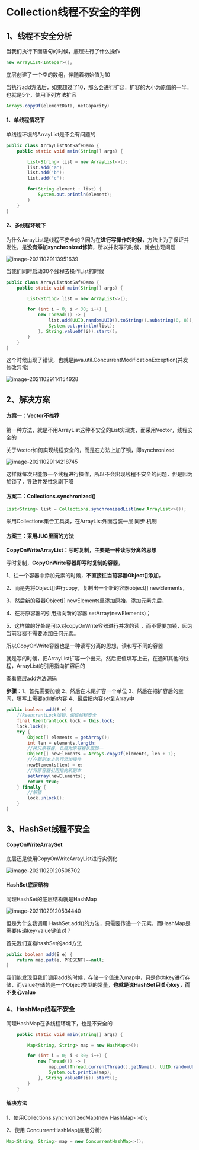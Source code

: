 # Collection线程不安全的举例

## 1、线程不安全分析

当我们执行下面语句的时候，底层进行了什么操作

```java
new ArrayList<Integer>();
```

底层创建了一个空的数组，伴随着初始值为10

当执行add方法后，如果超过了10，那么会进行扩容，扩容的大小为原值的一半，也就是5个，使用下列方法扩容

```java
Arrays.copyOf(elementData, netCapacity)
```

#### 1、单线程情况下

单线程环境的ArrayList是不会有问题的

```java
public class ArrayListNotSafeDemo {
    public static void main(String[] args) {

        List<String> list = new ArrayList<>();
        list.add("a");
        list.add("b");
        list.add("c");

        for(String element : list) {
            System.out.println(element);
        }
    }
}
```

#### 2、多线程环境下

为什么ArrayList是线程不安全的？因为在**进行写操作的时候**，方法上为了保证并发性，是**没有添加synchronized修饰**，所以并发写的时候，就会出现问题

![image-20211029113951639](https://gitee.com/huangwei0123/image/raw/master/img/image-20211029113951639.png)

当我们同时启动30个线程去操作List的时候

```java
public class ArrayListNotSafeDemo {
    public static void main(String[] args) {

        List<String> list = new ArrayList<>();

        for (int i = 0; i < 30; i++) {
            new Thread(() -> {
                list.add(UUID.randomUUID().toString().substring(0, 8));
                System.out.println(list);
            }, String.valueOf(i)).start();
        }
    }
}
```

这个时候出现了错误，也就是java.util.ConcurrentModificationException(并发修改异常)

![image-20211029114154928](https://gitee.com/huangwei0123/image/raw/master/img/image-20211029114154928.png)

## 2、解决方案

#### 方案一：Vector不推荐

第一种方法，就是不用ArrayList这种不安全的List实现类，而采用Vector，线程安全的

关于Vector如何实现线程安全的，而是在方法上加了锁，即synchronized

![image-20211029114218745](https://gitee.com/huangwei0123/image/raw/master/img/image-20211029114218745.png)

这样就每次只能够一个线程进行操作，所以不会出现线程不安全的问题，但是因为加锁了，导致并发性急剧下降

#### 方案二：Collections.synchronized()

```java
List<String> list = Collections.synchronizedList(new ArrayList<>());
```

采用Collections集合工具类，在ArrayList外面包装一层 同步 机制

#### 方案三：采用JUC里面的方法

**CopyOnWriteArrayList：写时复制，主要是一种读写分离的思想**

写时复制，**CopyOnWrite容器即写时复制的容器**，

1、往一个容器中添加元素的时候，**不直接往当前容器Object[]添加**，

2、而是先将Object[]进行copy，复制出一个新的容器object[] newElements，

3、然后新的容器Object[] newElements里添加原始，添加元素完后，

4、在将原容器的引用指向新的容器 setArray(newElements)；

5、这样做的好处是可以对copyOnWrite容器进行并发的读 ，而不需要加锁，因为当前容器不需要添加任何元素。

所以CopyOnWrite容器也是一种读写分离的思想，读和写不同的容器

就是写的时候，把ArrayList扩容一个出来，然后把值填写上去，在通知其他的线程，ArrayList的引用指向扩容后的

查看底层add方法源码

**步骤**：1、首先需要加锁  2、然后在末尾扩容一个单位  3、然后在把扩容后的空间，填写上需要add的内容  4、最后把内容set到Array中

```java
public boolean add(E e) {
    //ReentrantLock加锁，保证线程安全
    final ReentrantLock lock = this.lock;
    lock.lock();
    try {
        Object[] elements = getArray();
        int len = elements.length;
        //拷贝原容器，长度为原容器长度加一
        Object[] newElements = Arrays.copyOf(elements, len + 1);
        //在新副本上执行添加操作
        newElements[len] = e;
        //将原容器引用指向新副本
        setArray(newElements);
        return true;
    } finally {
        //解锁
        lock.unlock();
    }
}    
```

## 3、HashSet线程不安全

#### CopyOnWriteArraySet

底层还是使用CopyOnWriteArrayList进行实例化

![image-20211029120508702](https://gitee.com/huangwei0123/image/raw/master/img/image-20211029120508702.png)

#### HashSet底层结构

同理HashSet的底层结构就是HashMap

![image-20211029120534440](https://gitee.com/huangwei0123/image/raw/master/img/image-20211029120534440.png)

但是为什么我调用 HashSet.add()的方法，只需要传递一个元素，而HashMap是需要传递key-value键值对？

首先我们查看hashSet的add方法

```java
public boolean add(E e) {
    return map.put(e, PRESENT)==null;
}
```

我们能发现但我们调用add的时候，存储一个值进入map中，只是作为key进行存储，而value存储的是一个Object类型的常量，**也就是说HashSet只关心key，而不关心value**

### 4、HashMap线程不安全

同理HashMap在多线程环境下，也是不安全的

```java
    public static void main(String[] args) {

        Map<String, String> map = new HashMap<>();

        for (int i = 0; i < 30; i++) {
            new Thread(() -> {
                map.put(Thread.currentThread().getName(), UUID.randomUUID().toString().substring(0, 8));
                System.out.println(map);
            }, String.valueOf(i)).start();
        }
    }
```

#### 解决方法

1、使用Collections.synchronizedMap(new HashMap<>());

2、使用 ConcurrentHashMap(底层分析)

```java
Map<String, String> map = new ConcurrentHashMap<>();
```

